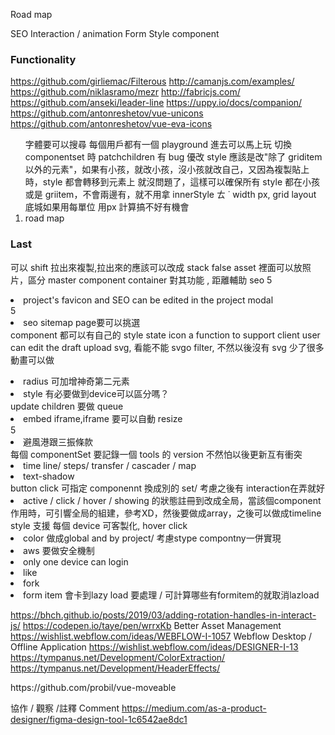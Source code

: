 Road map

SEO
Interaction / animation
Form
Style component

### Functionality

https://github.com/girliemac/Filterous
http://camanjs.com/examples/
https://github.com/niklasramo/mezr
http://fabricjs.com/
https://github.com/anseki/leader-line
https://uppy.io/docs/companion/
https://github.com/antonreshetov/vue-unicons
https://github.com/antonreshetov/vue-eva-icons

<ol>
字體要可以搜尋
每個用戶都有一個 playground 進去可以馬上玩
切換 componentset 時 patchchildren 有 bug
優改 style 應該是改"除了 griditem 以外的元素"，如果有小孩，就改小孩，沒小孩就改自己，又因為複製貼上時，style 都會轉移到元素上 就沒問題了，這樣可以確保所有 style 都在小孩或是 griitem，不會兩邊有，就不用拿 innerStyle ㄊ ˙
width px, grid layout 底城如果用每單位 用px 計算搞不好有機會
<li>road map</li>
</ol>

### Last
可以 shift 拉出來複製,拉出來的應該可以改成 stack false
asset 裡面可以放照片，區分 master component
container 對其功能 , 距離輔助
seo
5<li>project's favicon and SEO can be edited in the project modal</li>
5<li>seo sitemap page要可以挑選</li>
component 都可以有自己的 style state
icon
a function to support client user can edit the draft
upload svg, 看能不能 svgo filter, 不然以後沒有 svg 少了很多動畫可以做
<li>radius 可加增神奇第二元素</li>
<li>style 有必要做到device可以區分嗎？</li>
update children 要做 queue
<li>embed iframe,iframe 要可以自動 resize</li>
5<li>避風港跟三振條款</li>
每個 componentSet 要記錄一個 tools 的 version 不然怕以後更新互有衝突
<li>time line/ steps/ transfer / cascader / map </li>
<li>text-shadow</li>
button click 可指定 componennt 換成別的 set/ 考慮之後有 interaction在弄就好
<li>active / click / hover / showing 的狀態註冊到改成全局，當該個component作用時，可引響全局的組建，參考XD，然後要做成array，之後可以做成timeline</li>
style 支援 每個 device 可客製化, hover click
<li>color 做成global and by project/ 考慮stype compontny一併實現</li>

<li>aws 要做安全機制</li>
<li>only one device can login</li>
<li>like</li>
<li>fork</li>
<li>form item 會卡到lazy load 要處理 / 可計算哪些有formitem的就取消lazload</li>

https://bhch.github.io/posts/2019/03/adding-rotation-handles-in-interact-js/
https://codepen.io/taye/pen/wrrxKb
Better Asset Management https://wishlist.webflow.com/ideas/WEBFLOW-I-1057
Webflow Desktop / Offline Application https://wishlist.webflow.com/ideas/DESIGNER-I-13
https://tympanus.net/Development/ColorExtraction/
https://tympanus.net/Development/HeaderEffects/

</ol>
https://github.com/probil/vue-moveable

協作 / 觀察 /註釋 Comment
https://medium.com/as-a-product-designer/figma-design-tool-1c6542ae8dc1
